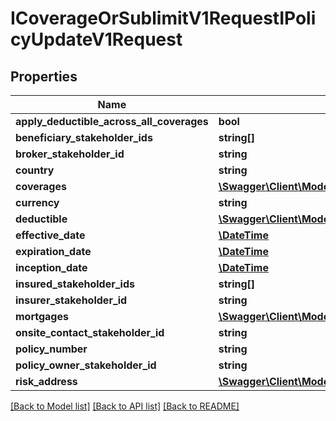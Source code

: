 # ICoverageOrSublimitV1RequestIPolicyUpdateV1Request

## Properties
Name | Type | Description | Notes
------------ | ------------- | ------------- | -------------
**apply_deductible_across_all_coverages** | **bool** |  | 
**beneficiary_stakeholder_ids** | **string[]** |  | [optional] 
**broker_stakeholder_id** | **string** |  | [optional] 
**country** | **string** |  | 
**coverages** | [**\Swagger\Client\Model\ICoverageOrSublimitV1Request[]**](ICoverageOrSublimitV1Request.md) |  | [optional] 
**currency** | **string** |  | [optional] 
**deductible** | [**\Swagger\Client\Model\DeductibleV1Request**](DeductibleV1Request.md) |  | [optional] 
**effective_date** | [**\DateTime**](\DateTime.md) |  | [optional] 
**expiration_date** | [**\DateTime**](\DateTime.md) |  | [optional] 
**inception_date** | [**\DateTime**](\DateTime.md) |  | [optional] 
**insured_stakeholder_ids** | **string[]** |  | [optional] 
**insurer_stakeholder_id** | **string** |  | [optional] 
**mortgages** | [**\Swagger\Client\Model\MortgageV1Request[]**](MortgageV1Request.md) |  | [optional] 
**onsite_contact_stakeholder_id** | **string** |  | [optional] 
**policy_number** | **string** |  | [optional] 
**policy_owner_stakeholder_id** | **string** |  | [optional] 
**risk_address** | [**\Swagger\Client\Model\AddressV1Request**](AddressV1Request.md) |  | [optional] 

[[Back to Model list]](../../README.md#documentation-for-models) [[Back to API list]](../../README.md#documentation-for-api-endpoints) [[Back to README]](../../README.md)

